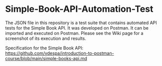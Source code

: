 # Simple-Book-API-Automation-Test
The JSON file in this repository is a test suite that contains automated API tests for the Simple Book API.
It was developed on Postman. It can be imported and executed on Postman.
Please see the Wiki page for a screenshot of its execution and results.

Specification for the Simple Book API:
https://github.com/vdespa/introduction-to-postman-course/blob/main/simple-books-api.md
